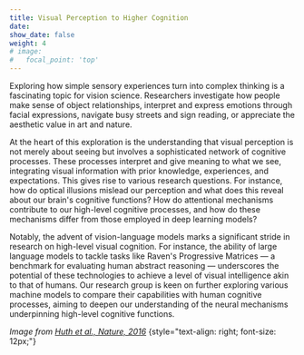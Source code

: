 ```yaml
---
title: Visual Perception to Higher Cognition
date: 
show_date: false
weight: 4
# image:
#   focal_point: 'top'
---
```


Exploring how simple sensory experiences turn into complex thinking is a fascinating topic for vision science. Researchers investigate how people make sense of object relationships, interpret and express emotions through facial expressions, navigate busy streets and sign reading, or appreciate the aesthetic value in art and nature.

<!--more-->

At the heart of this exploration is the understanding that visual perception is not merely about seeing but involves a sophisticated network of cognitive processes. These processes interpret and give meaning to what we see, integrating visual information with prior knowledge, experiences, and expectations. This gives rise to various research questions. For instance, how do optical illusions mislead our perception and what does this reveal about our brain's cognitive functions? How do attentional mechanisms contribute to our high-level cognitive processes, and how do these mechanisms differ from those employed in deep learning models?

Notably, the advent of vision-language models marks a significant stride in research on high-level visual cognition. For instance, the ability of large language models to tackle tasks like Raven's Progressive Matrices — a benchmark for evaluating human abstract reasoning — underscores the potential of these technologies to achieve a level of visual intelligence akin to that of humans. Our research group is keen on further exploring various machine models to compare their capabilities with human cognitive processes, aiming to deepen our understanding of the neural mechanisms underpinning high-level cognitive functions.

_Image from [Huth et al., Nature, 2016](https://www.nature.com/articles/nature17637)_
{style="text-align: right; font-size: 12px;"}